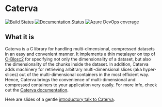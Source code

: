 # Caterva

[![Build Status](https://dev.azure.com/blosc/caterva/_apis/build/status/caterva?branchName=master)](https://dev.azure.com/blosc/caterva/_build/latest?definitionId=3&branchName=master)
[![Documentation Status](https://readthedocs.org/projects/caterva/badge/?version=latest)](https://caterva.readthedocs.io/en/latest/?badge=latest)
![Azure DevOps coverage](https://img.shields.io/azure-devops/coverage/Blosc/Caterva/3)


## What it is

Caterva is a C library for handling multi-dimensional, compressed datasets in an easy and convenient manner.  It implements a thin metalayer on top of [C-Blosc2](https://github.com/Blosc/c-blosc2) for specifying not only the dimensionality of a dataset, but also the dimensionality of the chunks inside the dataset.  In addition, Caterva adds machinery for retrieving arbitrary multi-dimensional slices (aka hyper-slices) out of the multi-dimensional containers in the most efficient way.  Hence, Caterva brings the convenience of multi-dimensional and compressed containers to your application very easily.  For more info, check out the [Caterva documentation](https://caterva.readthedocs.io).
  
Here are slides of a gentle [introductory talk to Caterva](http://blosc.org/docs/Caterva-HDF5-Workshop.pdf).

